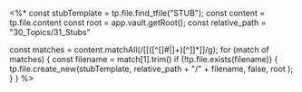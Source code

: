 <%*
const stubTemplate = tp.file.find_tfile("STUB"); 
const content = tp.file.content
const root = app.vault.getRoot();
const relative_path = "30_Topics/31_Stubs" 

const matches = content.matchAll(/\[\[([^\[\]\#\|]+)[^\]]*\]\]/g);
for (match of matches) {
	const filename = match[1].trim()
	if (!tp.file.exists(filename)) {
		tp.file.create_new(stubTemplate,  relative_path + "/" + filename, false, root );
	}
}
%>